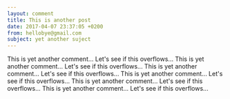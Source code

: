 ```yaml
---
layout: comment
title: This is another post
date: 2017-04-07 23:37:05 +0200
from: hellobye@gmail.com
subject: yet another suject
---
```


This is yet another comment... Let's see if this overflows...
This is yet another comment... Let's see if this overflows...
This is yet another comment... Let's see if this overflows...
This is yet another comment... Let's see if this overflows...
This is yet another comment... Let's see if this overflows...
This is yet another comment... Let's see if this overflows...


